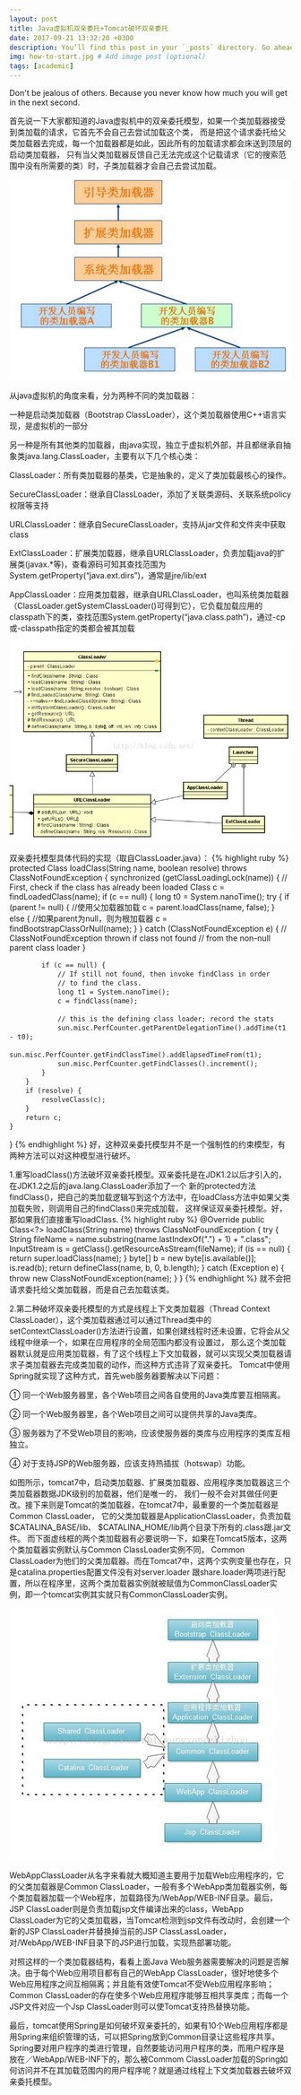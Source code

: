 ```yaml
---
layout: post
title: Java虚拟机双亲委托+Tomcat破坏双亲委托
date: 2017-09-21 13:32:20 +0300
description: You’ll find this post in your `_posts` directory. Go ahead and edit it and re-build the site to see your changes. # Add post description (optional)
img: how-to-start.jpg # Add image post (optional)
tags: [academic]
---
```

Don't be jealous of others. Because you never know how much you will get in the next second. 

首先说一下大家都知道的Java虚拟机中的双亲委托模型，如果一个类加载器接受到类加载的请求，它首先不会自己去尝试加载这个类，
而是把这个请求委托给父类加载器去完成，每一个加载器都是如此，因此所有的加载请求都会床送到顶层的启动类加载器，
只有当父类加载器反馈自己无法完成这个记载请求（它的搜索范围中没有所需要的类）时，子类加载器才会自己去尝试加载。

![](../assets/img/classLoader.png)

从java虚拟机的角度来看，分为两种不同的类加载器：

一种是启动类加载器（Bootstrap ClassLoader），这个类加载器使用C++语言实现，是虚拟机的一部分

另一种是所有其他类的加载器，由java实现，独立于虚拟机外部，并且都继承自抽象类java.lang.ClassLoader，主要有以下几个核心类：

ClassLoader：所有类加载器的基类，它是抽象的，定义了类加载最核心的操作。 

SecureClassLoader：继承自ClassLoader，添加了关联类源码、关联系统policy权限等支持
 
URLClassLoader：继承自SecureClassLoader，支持从jar文件和文件夹中获取class 

ExtClassLoader：扩展类加载器，继承自URLClassLoader，负责加载java的扩展类(javax.*等)，查看源码可知其查找范围为System.getProperty(“java.ext.dirs”)，通常是jre/lib/ext 

AppClassLoader：应用类加载器，继承自URLClassLoader，也叫系统类加载器（ClassLoader.getSystemClassLoader()可得到它），它负载加载应用的classpath下的类，查找范围System.getProperty(“java.class.path”)，通过-cp或-classpath指定的类都会被其加载

![](../assets/img/Loader.png)

双亲委托模型具体代码的实现（取自ClassLoader.java）：
{% highlight ruby %} 
protected Class<?> loadClass(String name, boolean resolve) throws ClassNotFoundException
{
    synchronized (getClassLoadingLock(name)) {
        // First, check if the class has already been loaded
        Class<?> c = findLoadedClass(name);
        if (c == null) {
            long t0 = System.nanoTime();
            try {
                if (parent != null) {
                    //使用父加载器加载
                    c = parent.loadClass(name, false);
                } else {
                    //如果parent为null，则为根加载器
                    c = findBootstrapClassOrNull(name);
                }
            } catch (ClassNotFoundException e) {
                // ClassNotFoundException thrown if class not found
                // from the non-null parent class loader
            }

            if (c == null) {
                // If still not found, then invoke findClass in order
                // to find the class.
                long t1 = System.nanoTime();
                c = findClass(name);

                // this is the defining class loader; record the stats
                sun.misc.PerfCounter.getParentDelegationTime().addTime(t1 - t0);
                sun.misc.PerfCounter.getFindClassTime().addElapsedTimeFrom(t1);
                sun.misc.PerfCounter.getFindClasses().increment();
            }
        }
        if (resolve) {
            resolveClass(c);
        }
        return c;
    }
}
{% endhighlight %}
好，这种双亲委托模型并不是一个强制性的约束模型，有两种方法可以对这种模型进行破坏。

1.重写loadClass()方法破坏双亲委托模型。双亲委托是在JDK1.2以后才引入的，在JDK1.2之后的java.lang.ClassLoader添加了一个
新的protected方法findClass()，把自己的类加载逻辑写到这个方法中，在loadClass方法中如果父类加载失败，则调用自己的findClass()来完成加载，
这样保证双亲委托模型。好，那如果我们直接重写loadClass.
{% highlight ruby %} 
@Override
public Class<?> loadClass(String name) throws ClassNotFoundException {
   try {
      String fileName = name.substring(name.lastIndexOf(".") + 1) + ".class";
      InputStream is = getClass().getResourceAsStream(fileName);
      if (is == null) {
         return super.loadClass(name);
      }
      byte[] b = new byte[is.available()];
      is.read(b);
      return defineClass(name, b, 0, b.length);
}
   catch (Exception e) {
      throw new ClassNotFoundException(name);
   }
}
{% endhighlight %}
就不会把请求委托给父类加载器，而是自己去加载该类。

2.第二种破坏双亲委托模型的方式是线程上下文类加载器（Thread Context ClassLoader），这个类加载器通过可以通过Thread类中的
setContextClassLoader()方法进行设置，如果创建线程时还未设置，它将会从父线程中继承一个，如果在应用程序的全局范围内都没有设置过，
那么这个类加载器默认就是应用类加载器，有了这个线程上下文加载器，就可以实现父类加载器请求子类加载器去完成类加载的动作，而这种方式违背了双亲委托。
Tomcat中使用Spring就实现了这种方式，首先web服务器要解决以下问题：

①   同一个Web服务器里，各个Web项目之间各自使用的Java类库要互相隔离。

②   同一个Web服务器里，各个Web项目之间可以提供共享的Java类库。

③   服务器为了不受Web项目的影响，应该使服务器的类库与应用程序的类库互相独立。

④   对于支持JSP的Web服务器，应该支持热插拔（hotswap）功能。

如图所示，tomcat7中，启动类加载器、扩展类加载器、应用程序类加载器这三个类加载器数据JDK级别的加载器，他们是唯一的，
我们一般不会对其做任何更改。接下来则是Tomcat的类加载器，在tomcat7中，最重要的一个类加载器是Common ClassLoader，
它的父类加载器是ApplicationClassLoader，负责加载 $CATALINA_BASE/lib、  $CATALINA_HOME/lib两个目录下所有的.class跟.jar文件。
而下面虚线框的两个类加载器有必要说明一下，如果在Tomcat5版本，这两个类加载器实例默认与Common ClassLoader实例不同，
Common ClassLoader为他们的父类加载器。而在Tomcat7中，这两个实例变量也存在，只是catalina.properties配置文件没有对server.loader
跟share.loader两项进行配置，所以在程序里，这两个类加载器实例就被赋值为CommonClassLoader实例，即一个tomcat实例其实就只有CommonClassLoader实例。

![](../assets/img/tomcatLoader.png)

WebAppClassLoader从名字来看就大概知道主要用于加载Web应用程序的，它的父类加载器是Common ClassLoader，一般有多个WebApp类加载器实例，每个类加载器加载一个Web程序，加载路径为/WebApp/WEB-INF目录。最后，JSP ClassLoader则是负责加载jsp文件编译出来的class，WebApp ClassLoader为它的父类加载器，当Tomcat检测到jsp文件有改动时，会创建一个新的JSP ClassLoader并替换掉当前的JSP ClassLassLoader，对/WebApp/WEB-INF目录下的JSP进行加载，实现热部署功能。

对照这样的一个类加载器结构，看看上面Java Web服务器需要解决的问题是否解决。由于每个Web应用项目都有自己的WebApp ClassLoader，很好地使多个Web应用程序之间互相隔离；并且能有效使Tomcat不受Web应用程序影响；Common ClassLoader的存在使多个Web应用程序能够互相共享类库；而每一个JSP文件对应一个Jsp ClassLoader则可以使Tomcat支持热替换功能。

最后，tomcat使用Spring是如何破坏双亲委托的，如果有10个Web应用程序都是用Spring来组织管理的话，可以把Spring放到Common目录让这些程序共享。Spring要对用户程序的类进行管理，自然要能访问用户程序的类，而用户程序是放在／WebApp/WEB-INF下的，那么被Commom ClassLoader加载的Spring如何访问并不在其加载范围内的用户程序呢？就是通过线程上下文类加载器去破坏双亲委托模型。
